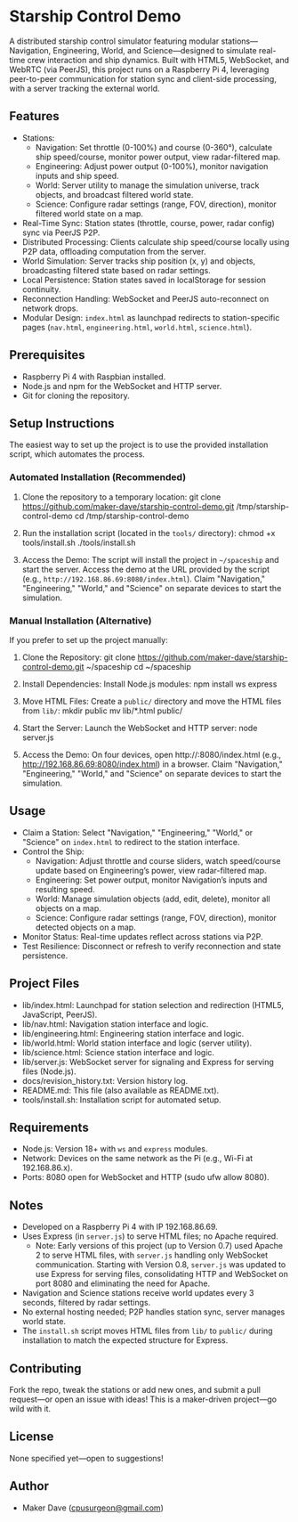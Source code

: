 # Starship Control Demo

A distributed starship control simulator featuring modular stations—Navigation, Engineering, World, and Science—designed to simulate real-time crew interaction and ship dynamics. Built with HTML5, WebSocket, and WebRTC (via PeerJS), this project runs on a Raspberry Pi 4, leveraging peer-to-peer communication for station sync and client-side processing, with a server tracking the external world.

## Features
- Stations:
  - Navigation: Set throttle (0-100%) and course (0-360°), calculate ship speed/course, monitor power output, view radar-filtered map.
  - Engineering: Adjust power output (0-100%), monitor navigation inputs and ship speed.
  - World: Server utility to manage the simulation universe, track objects, and broadcast filtered world state.
  - Science: Configure radar settings (range, FOV, direction), monitor filtered world state on a map.
- Real-Time Sync: Station states (throttle, course, power, radar config) sync via PeerJS P2P.
- Distributed Processing: Clients calculate ship speed/course locally using P2P data, offloading computation from the server.
- World Simulation: Server tracks ship position (x, y) and objects, broadcasting filtered state based on radar settings.
- Local Persistence: Station states saved in localStorage for session continuity.
- Reconnection Handling: WebSocket and PeerJS auto-reconnect on network drops.
- Modular Design: `index.html` as launchpad redirects to station-specific pages (`nav.html`, `engineering.html`, `world.html`, `science.html`).

## Prerequisites
- Raspberry Pi 4 with Raspbian installed.
- Node.js and npm for the WebSocket and HTTP server.
- Git for cloning the repository.

## Setup Instructions
The easiest way to set up the project is to use the provided installation script, which automates the process.

### Automated Installation (Recommended)
1. Clone the repository to a temporary location:
   git clone https://github.com/maker-dave/starship-control-demo.git /tmp/starship-control-demo
   cd /tmp/starship-control-demo

2. Run the installation script (located in the `tools/` directory):
   chmod +x tools/install.sh
   ./tools/install.sh

3. Access the Demo:
   The script will install the project in `~/spaceship` and start the server. Access the demo at the URL provided by the script (e.g., `http://192.168.86.69:8080/index.html`).
   Claim "Navigation," "Engineering," "World," and "Science" on separate devices to start the simulation.

### Manual Installation (Alternative)
If you prefer to set up the project manually:
1. Clone the Repository:
   git clone https://github.com/maker-dave/starship-control-demo.git ~/spaceship
   cd ~/spaceship

2. Install Dependencies:
   Install Node.js modules:
   npm install ws express

3. Move HTML Files:
   Create a `public/` directory and move the HTML files from `lib/`:
   mkdir public
   mv lib/*.html public/

4. Start the Server:
   Launch the WebSocket and HTTP server:
   node server.js

5. Access the Demo:
   On four devices, open http://<pi-ip-address>:8080/index.html (e.g., http://192.168.86.69:8080/index.html) in a browser.
   Claim "Navigation," "Engineering," "World," and "Science" on separate devices to start the simulation.

## Usage
- Claim a Station: Select "Navigation," "Engineering," "World," or "Science" on `index.html` to redirect to the station interface.
- Control the Ship:
  - Navigation: Adjust throttle and course sliders, watch speed/course update based on Engineering’s power, view radar-filtered map.
  - Engineering: Set power output, monitor Navigation’s inputs and resulting speed.
  - World: Manage simulation objects (add, edit, delete), monitor all objects on a map.
  - Science: Configure radar settings (range, FOV, direction), monitor detected objects on a map.
- Monitor Status: Real-time updates reflect across stations via P2P.
- Test Resilience: Disconnect or refresh to verify reconnection and state persistence.

## Project Files
- lib/index.html: Launchpad for station selection and redirection (HTML5, JavaScript, PeerJS).
- lib/nav.html: Navigation station interface and logic.
- lib/engineering.html: Engineering station interface and logic.
- lib/world.html: World station interface and logic (server utility).
- lib/science.html: Science station interface and logic.
- lib/server.js: WebSocket server for signaling and Express for serving files (Node.js).
- docs/revision_history.txt: Version history log.
- README.md: This file (also available as README.txt).
- tools/install.sh: Installation script for automated setup.

## Requirements
- Node.js: Version 18+ with `ws` and `express` modules.
- Network: Devices on the same network as the Pi (e.g., Wi-Fi at 192.168.86.x).
- Ports: 8080 open for WebSocket and HTTP (sudo ufw allow 8080).

## Notes
- Developed on a Raspberry Pi 4 with IP 192.168.86.69.
- Uses Express (in `server.js`) to serve HTML files; no Apache required.
  - Note: Early versions of this project (up to Version 0.7) used Apache 2 to serve HTML files, with `server.js` handling only WebSocket communication. Starting with Version 0.8, `server.js` was updated to use Express for serving files, consolidating HTTP and WebSocket on port 8080 and eliminating the need for Apache.
- Navigation and Science stations receive world updates every 3 seconds, filtered by radar settings.
- No external hosting needed; P2P handles station sync, server manages world state.
- The `install.sh` script moves HTML files from `lib/` to `public/` during installation to match the expected structure for Express.

## Contributing
Fork the repo, tweak the stations or add new ones, and submit a pull request—or open an issue with ideas! This is a maker-driven project—go wild with it.

## License
None specified yet—open to suggestions!

## Author
- Maker Dave (cpusurgeon@gmail.com)
